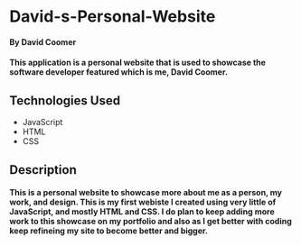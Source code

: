 # David-s-Personal-Website

#### By **David Coomer**

#### This application is a personal website that is used to showcase the software developer featured which is me, David Coomer. ####


## Technologies Used


* JavaScript
* HTML
* CSS

## Description

#### This is a personal website to showcase more about me as a person, my work, and design. This is my first webiste I created using very little of JavaScript, and mostly HTML and CSS. I do plan to keep adding more work to this showcase on my portfolio and also as I get better with coding keep refineing my site to become better and bigger. ####



